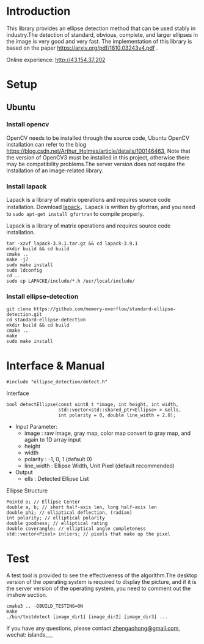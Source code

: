 # Introduction

This library provides an ellipse detection method that can be used stably in industry.The detection of standard, obvious, complete, and larger ellipses in the image is very good and very fast. The implementation of this library is based on the paper https://arxiv.org/pdf/1810.03243v4.pdf .

Online experience: http://43.154.37.202



# Setup
## Ubuntu
### Install opencv
OpenCV needs to be installed through the source code, Ubuntu OpenCV installation can refer to the blog https://blog.csdn.net/Arthur_Holmes/article/details/100146463, Note that the version of OpenCV3 must be installed in this project, otherwise there may be compatibility problems.The server version does not require the installation of an image-related library.

### Install lapack
Lapack is a library of matrix operations and requires source code installation.
Download [lapack](https://github.com/Reference-LAPACK/lapack/archive/refs/tags/v3.9.1.tar.gz)，Lapack is written by gfortran, and you need to `sudo apt-get install gfortran` to compile properly.

Lapack is a library of matrix operations and requires source code installation.



```
tar -xzvf lapack-3.9.1.tar.gz && cd lapack-3.9.1
mkdir build && cd build
cmake ..
make -j7
sudo make install
sudo ldconfig
cd ..
sudo cp LAPACKE/include/*.h /usr/local/include/
```

### Install ellipse-detection
```
git clone https://github.com/memory-overflow/standard-ellipse-detection.git
cd standard-ellipse-detection
mkdir build && cd build
cmake ..
make
sudo make install
```

# Interface & Manual
`#include "ellipse_detection/detect.h"`

Interface
```
bool detectEllipse(const uint8_t *image, int height, int width,
                   std::vector<std::shared_ptr<Ellipse> > &ells,
                   int polarity = 0, double line_width = 2.0);
```
- Input Parameter:
    - image : raw image, gray map, color map convert to gray map, and again to 1D array input
    - height
    - width
    - polarity : -1, 0, 1 (default 0)
    - line_width : Ellipse Width, Unit Pixel (default recommended)
- Output
    - ells : Detected Ellipse List

Ellipse Structure
```
Pointd o; // Ellipse Center
double a, b; // short half-axis len, long half-axis len
double phi; // elliptical deflection, (radian)
int polarity; // elliptical polarity
double goodness; // elliptical rating
double coverangle; // elliptical angle completeness
std::vector<Pixel> inliers; // pixels that make up the pixel
```



# Test
A test tool is provided to see the effectiveness of the algorithm.The desktop version of the operating system is required to display the picture, and if it is the server version of the operating system, you need to comment out the imshow section.
```
cmake3 .. -DBUILD_TESTING=ON
make
./bin/testdetect [image_dir1] [image_dir2] [image_dir3] ...
```




If you have any questions, please contact zhengaohong@gmail.com, wechat: islands___
